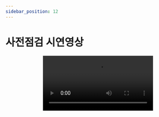 ```yaml
---
sidebar_position: 12
---
```


# 사전점검 시연영상

<p align='center'>
      <video controls style={{ width: '800px' }}>
        <source src={require('./img/inspection_demo.mp4').default} type="video/mp4"/>
    </video>
</p>
